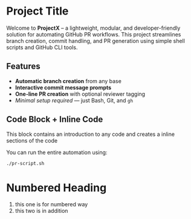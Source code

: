 # Project Title


Welcome to **ProjectX** – a lightweight, modular, and developer-friendly solution for automating GitHub PR workflows. This project streamlines branch creation, commit handling, and PR generation using simple shell scripts and GitHub CLI tools.


## Features
  
- **Automatic branch creation** from any base
- **Interactive commit message prompts**
- **One-line PR creation** with optional reviewer tagging
- *Minimal setup required* — just Bash, Git, and `gh`




## Code Block + Inline Code


This block contains an introduction to any code and creates a inline sections of the code

You can run the entire automation using:


```bash
./pr-script.sh
```
# Numbered Heading

1. this one is for numbered way
2. this two is in addition
